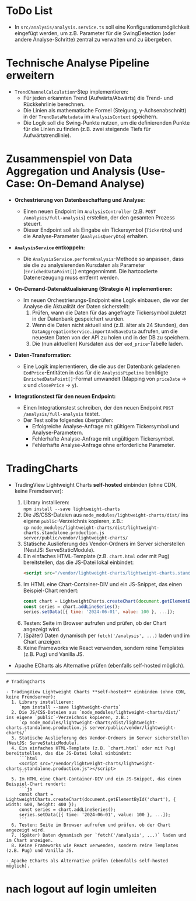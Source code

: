 # ToDo List

- In `src/analysis/analysis.service.ts` soll eine Konfigurationsmöglichkeit eingefügt werden,
  um z.B. Parameter für die SwingDetection (oder andere Analyse-Schritte) zentral zu verwalten und zu übergeben.

# Technische Analyse Pipeline erweitern

- `TrendChannelCalculation`-Step implementieren:
  - Für jeden erkannten Trend (Aufwärts/Abwärts) die Trend- und Rückkehrlinie berechnen.
  - Die Linien als mathematische Formel (Steigung, y-Achsenabschnitt) in der `TrendDataMetadata` im `AnalysisContext` speichern.
  - Die Logik soll die Swing-Punkte nutzen, um die definierenden Punkte für die Linien zu finden (z.B. zwei steigende Tiefs für Aufwärtstrendlinie).

# Zusammenspiel von Data Aggregation und Analysis (Use-Case: On-Demand Analyse)

- **Orchestrierung von Datenbeschaffung und Analyse:**

  - Einen neuen Endpoint im `AnalysisController` (z.B. `POST /analysis/full-analysis`) erstellen, der den gesamten Prozess steuert.
  - Dieser Endpoint soll als Eingabe ein Tickersymbol (`TickerDto`) und die Analyse-Parameter (`AnalysisQueryDto`) erhalten.

- **`AnalysisService` entkoppeln:**

  - Die `AnalysisService.performAnalysis`-Methode so anpassen, dass sie die zu analysierenden Kursdaten als Parameter (`EnrichedDataPoint[]`) entgegennimmt. Die hartcodierte Datenerzeugung muss entfernt werden.

- **On-Demand-Datenaktualisierung (Strategie A) implementieren:**

  - Im neuen Orchestrierungs-Endpoint eine Logik einbauen, die vor der Analyse die Aktualität der Daten sicherstellt:
    1.  Prüfen, wann die Daten für das angefragte Tickersymbol zuletzt in der Datenbank gespeichert wurden.
    2.  Wenn die Daten nicht aktuell sind (z.B. älter als 24 Stunden), den `DataAggregationService.importAndSaveData` aufrufen, um die neuesten Daten von der API zu holen und in der DB zu speichern.
    3.  Die (nun aktuellen) Kursdaten aus der `eod_price`-Tabelle laden.

- **Daten-Transformation:**

  - Eine Logik implementieren, die die aus der Datenbank geladenen `EodPrice`-Entitäten in das für die `AnalysisPipeline` benötigte `EnrichedDataPoint[]`-Format umwandelt (Mapping von `priceDate` -> `x` und `closePrice` -> `y`).

- **Integrationstest für den neuen Endpoint:**
  - Einen Integrationstest schreiben, der den neuen Endpoint `POST /analysis/full-analysis` testet.
  - Der Test sollte folgendes überprüfen:
    - Erfolgreiche Analyse-Anfrage mit gültigem Tickersymbol und Analyse-Parametern.
    - Fehlerhafte Analyse-Anfrage mit ungültigem Tickersymbol.
    - Fehlerhafte Analyse-Anfrage ohne erforderliche Parameter.

# TradingCharts

- TradingView Lightweight Charts **self-hosted** einbinden (ohne CDN, keine Fremdserver):

  1. Library installieren:  
     `npm install --save lightweight-charts`
  2. Die JS/CSS-Dateien aus `node_modules/lightweight-charts/dist/` ins eigene `public`-Verzeichnis kopieren, z.B.:  
     `cp node_modules/lightweight-charts/dist/lightweight-charts.standalone.production.js server/public/vendor/lightweight-charts/`
  3. Statische Auslieferung des Vendor-Ordners im Server sicherstellen (NestJS: ServeStaticModule).
  4. Ein einfaches HTML-Template (z.B. `chart.html` oder mit Pug) bereitstellen, das die JS-Datei lokal einbindet:
     ```html
     <script src="/vendor/lightweight-charts/lightweight-charts.standalone.production.js"></script>
     ```
  5. Im HTML eine Chart-Container-DIV und ein JS-Snippet, das einen Beispiel-Chart rendert:
     ```js
     const chart = LightweightCharts.createChart(document.getElementById('chart'), { width: 600, height: 400 });
     const series = chart.addLineSeries();
     series.setData([{ time: '2024-06-01', value: 100 }, ...]);
     ```
  6. Testen: Seite im Browser aufrufen und prüfen, ob der Chart angezeigt wird.
  7. (Später) Daten dynamisch per `fetch('/analysis', ...)` laden und im Chart anzeigen.
  8. Keine Frameworks wie React verwenden, sondern reine Templates (z.B. Pug) und Vanilla JS.

- Apache ECharts als Alternative prüfen (ebenfalls self-hosted möglich).

---

````<!-- filepath: /home/christian/Programmierung/trading/ToDo.md -->
# TradingCharts

- TradingView Lightweight Charts **self-hosted** einbinden (ohne CDN, keine Fremdserver):
  1. Library installieren:
     `npm install --save lightweight-charts`
  2. Die JS/CSS-Dateien aus `node_modules/lightweight-charts/dist/` ins eigene `public`-Verzeichnis kopieren, z.B.:
     `cp node_modules/lightweight-charts/dist/lightweight-charts.standalone.production.js server/public/vendor/lightweight-charts/`
  3. Statische Auslieferung des Vendor-Ordners im Server sicherstellen (NestJS: ServeStaticModule).
  4. Ein einfaches HTML-Template (z.B. `chart.html` oder mit Pug) bereitstellen, das die JS-Datei lokal einbindet:
     ```html
     <script src="/vendor/lightweight-charts/lightweight-charts.standalone.production.js"></script>
     ```
  5. Im HTML eine Chart-Container-DIV und ein JS-Snippet, das einen Beispiel-Chart rendert:
     ```js
     const chart = LightweightCharts.createChart(document.getElementById('chart'), { width: 600, height: 400 });
     const series = chart.addLineSeries();
     series.setData([{ time: '2024-06-01', value: 100 }, ...]);
     ```
  6. Testen: Seite im Browser aufrufen und prüfen, ob der Chart angezeigt wird.
  7. (Später) Daten dynamisch per `fetch('/analysis', ...)` laden und im Chart anzeigen.
  8. Keine Frameworks wie React verwenden, sondern reine Templates (z.B. Pug) und Vanilla JS.

- Apache ECharts als Alternative prüfen (ebenfalls self-hosted möglich).
````

# nach logout auf login umleiten
